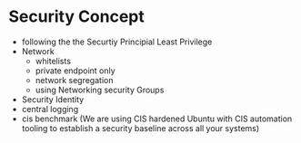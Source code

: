 # Security Concept

- following the the Securtiy Principial Least Privilege
- Network
  - whitelists
  - private endpoint only
  - network segregation
  - using Networking security Groups
- Security Identity
- central logging
- cis benchmark (We are using CIS hardened Ubuntu with CIS automation tooling to establish a security baseline across
  all your systems) 


